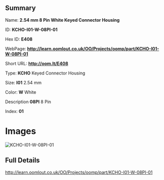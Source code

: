 

## Summary
 
Name: __2.54 mm 8 Pin White Keyed Connector Housing__

ID: __KCHO-I01-W-08PI-01__

Hex ID: __E408__

WebPage: __http://learn.oomlout.co.uk/OO/Projects/oomp/part/KCHO-I01-W-08PI-01__

Short URL: __http://oom.lt/E408__


Type: __KCHO__ Keyed Connector Housing 

Size: __I01__ 2.54 mm 

Color: __W__ White 

Description __08PI__ 8 Pin 

Index: __01__


# Images
![KCHO-I01-W-08PI-01](http://oomlout.com/oomp-gen/parts/KCHO-I01-W-08PI-01/KCHO-I01-W-08PI-01_420.jpg)



## Full Details

 http://learn.oomlout.co.uk/OO/Projects/oomp/part/KCHO-I01-W-08PI-01














